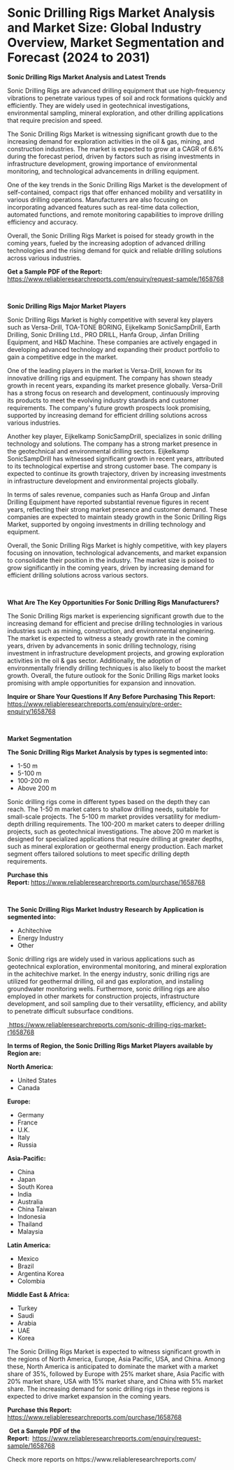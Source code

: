 <p><h1>Sonic Drilling Rigs Market Analysis and Market Size: Global Industry Overview, Market Segmentation and Forecast (2024 to 2031)</h1></p><p><strong>Sonic Drilling Rigs Market Analysis and Latest Trends</strong></p>
<p><p>Sonic Drilling Rigs are advanced drilling equipment that use high-frequency vibrations to penetrate various types of soil and rock formations quickly and efficiently. They are widely used in geotechnical investigations, environmental sampling, mineral exploration, and other drilling applications that require precision and speed. </p><p>The Sonic Drilling Rigs Market is witnessing significant growth due to the increasing demand for exploration activities in the oil & gas, mining, and construction industries. The market is expected to grow at a CAGR of 6.6% during the forecast period, driven by factors such as rising investments in infrastructure development, growing importance of environmental monitoring, and technological advancements in drilling equipment.</p><p>One of the key trends in the Sonic Drilling Rigs Market is the development of self-contained, compact rigs that offer enhanced mobility and versatility in various drilling operations. Manufacturers are also focusing on incorporating advanced features such as real-time data collection, automated functions, and remote monitoring capabilities to improve drilling efficiency and accuracy.</p><p>Overall, the Sonic Drilling Rigs Market is poised for steady growth in the coming years, fueled by the increasing adoption of advanced drilling technologies and the rising demand for quick and reliable drilling solutions across various industries.</p></p>
<p><strong>Get a Sample PDF of the Report:&nbsp;</strong> <a href="https://www.reliableresearchreports.com/enquiry/request-sample/1658768">https://www.reliableresearchreports.com/enquiry/request-sample/1658768</a></p>
<p>&nbsp;</p>
<p><strong>Sonic Drilling Rigs Major Market Players</strong></p>
<p><p>Sonic Drilling Rigs Market is highly competitive with several key players such as Versa-Drill, TOA-TONE BORING, Eijkelkamp SonicSampDrill, Earth Drilling, Sonic Drilling Ltd., PRO DRILL, Hanfa Group, Jinfan Drilling Equipment, and H&D Machine. These companies are actively engaged in developing advanced technology and expanding their product portfolio to gain a competitive edge in the market.</p><p>One of the leading players in the market is Versa-Drill, known for its innovative drilling rigs and equipment. The company has shown steady growth in recent years, expanding its market presence globally. Versa-Drill has a strong focus on research and development, continuously improving its products to meet the evolving industry standards and customer requirements. The company's future growth prospects look promising, supported by increasing demand for efficient drilling solutions across various industries.</p><p>Another key player, Eijkelkamp SonicSampDrill, specializes in sonic drilling technology and solutions. The company has a strong market presence in the geotechnical and environmental drilling sectors. Eijkelkamp SonicSampDrill has witnessed significant growth in recent years, attributed to its technological expertise and strong customer base. The company is expected to continue its growth trajectory, driven by increasing investments in infrastructure development and environmental projects globally.</p><p>In terms of sales revenue, companies such as Hanfa Group and Jinfan Drilling Equipment have reported substantial revenue figures in recent years, reflecting their strong market presence and customer demand. These companies are expected to maintain steady growth in the Sonic Drilling Rigs Market, supported by ongoing investments in drilling technology and equipment.</p><p>Overall, the Sonic Drilling Rigs Market is highly competitive, with key players focusing on innovation, technological advancements, and market expansion to consolidate their position in the industry. The market size is poised to grow significantly in the coming years, driven by increasing demand for efficient drilling solutions across various sectors.</p></p>
<p>&nbsp;</p>
<p><strong>What Are The Key Opportunities For Sonic Drilling Rigs Manufacturers?</strong></p>
<p><p>The Sonic Drilling Rigs market is experiencing significant growth due to the increasing demand for efficient and precise drilling technologies in various industries such as mining, construction, and environmental engineering. The market is expected to witness a steady growth rate in the coming years, driven by advancements in sonic drilling technology, rising investment in infrastructure development projects, and growing exploration activities in the oil & gas sector. Additionally, the adoption of environmentally friendly drilling techniques is also likely to boost the market growth. Overall, the future outlook for the Sonic Drilling Rigs market looks promising with ample opportunities for expansion and innovation.</p></p>
<p><strong>Inquire or Share Your Questions If Any Before Purchasing This Report:</strong> <a href="https://www.reliableresearchreports.com/enquiry/pre-order-enquiry/1658768">https://www.reliableresearchreports.com/enquiry/pre-order-enquiry/1658768</a></p>
<p>&nbsp;</p>
<p><strong>Market Segmentation</strong></p>
<p><strong>The Sonic Drilling Rigs Market Analysis by types is segmented into:</strong></p>
<p><ul><li>1-50 m</li><li>5-100 m</li><li>100-200 m</li><li>Above 200 m</li></ul></p>
<p><p>Sonic drilling rigs come in different types based on the depth they can reach. The 1-50 m market caters to shallow drilling needs, suitable for small-scale projects. The 5-100 m market provides versatility for medium-depth drilling requirements. The 100-200 m market caters to deeper drilling projects, such as geotechnical investigations. The above 200 m market is designed for specialized applications that require drilling at greater depths, such as mineral exploration or geothermal energy production. Each market segment offers tailored solutions to meet specific drilling depth requirements.</p></p>
<p><strong>Purchase this Report:&nbsp;</strong><a href="https://www.reliableresearchreports.com/purchase/1658768">https://www.reliableresearchreports.com/purchase/1658768</a></p>
<p>&nbsp;</p>
<p><strong>The Sonic Drilling Rigs Market Industry Research by Application is segmented into:</strong></p>
<p><ul><li>Achitechive</li><li>Energy Industry</li><li>Other</li></ul></p>
<p><p>Sonic drilling rigs are widely used in various applications such as geotechnical exploration, environmental monitoring, and mineral exploration in the achitechive market. In the energy industry, sonic drilling rigs are utilized for geothermal drilling, oil and gas exploration, and installing groundwater monitoring wells. Furthermore, sonic drilling rigs are also employed in other markets for construction projects, infrastructure development, and soil sampling due to their versatility, efficiency, and ability to penetrate difficult subsurface conditions.</p></p>
<p><a href="https://www.reliableresearchreports.com/sonic-drilling-rigs-market-r1658768">&nbsp;https://www.reliableresearchreports.com/sonic-drilling-rigs-market-r1658768</a></p>
<p><strong>In terms of Region, the Sonic Drilling Rigs Market Players available by Region are:</strong></p>
<p>
    <p> <strong> North America: </strong>
        <ul>
            <li>United States</li>
            <li>Canada</li>
        </ul>
        </p> 
    <p> <strong> Europe: </strong>
        <ul>
            <li>Germany</li>
            <li>France</li>
            <li>U.K.</li>
            <li>Italy</li>
            <li>Russia</li>
        </ul>
        </p> 
    <p> <strong> Asia-Pacific: </strong>
        <ul>
            <li>China</li>
            <li>Japan</li>
            <li>South Korea</li>
            <li>India</li>
            <li>Australia</li>
            <li>China Taiwan</li>
            <li>Indonesia</li>
            <li>Thailand</li>
            <li>Malaysia</li>
        </ul>
        </p> 
    <p> <strong> Latin America: </strong>
        <ul>
            <li>Mexico</li>
            <li>Brazil</li>
            <li>Argentina Korea</li>
            <li>Colombia</li>
        </ul>
        </p> 
    <p> <strong> Middle East & Africa: </strong>
        <ul>
            <li>Turkey</li>
            <li>Saudi</li>
            <li>Arabia</li>
            <li>UAE</li>
            <li>Korea</li>
        </ul>
    </p>
    </p>
<p><p>The Sonic Drilling Rigs Market is expected to witness significant growth in the regions of North America, Europe, Asia Pacific, USA, and China. Among these, North America is anticipated to dominate the market with a market share of 35%, followed by Europe with 25% market share, Asia Pacific with 20% market share, USA with 15% market share, and China with 5% market share. The increasing demand for sonic drilling rigs in these regions is expected to drive market expansion in the coming years.</p></p>
<p><strong>Purchase this Report: </strong><a href="https://www.reliableresearchreports.com/purchase/1658768">https://www.reliableresearchreports.com/purchase/1658768</a></p>
<p>&nbsp;<strong>Get a Sample PDF of the Report:&nbsp;&nbsp;</strong><a href="https://www.reliableresearchreports.com/enquiry/request-sample/1658768">https://www.reliableresearchreports.com/enquiry/request-sample/1658768</a></p>
<p><strong></strong></p>
<p>Check more reports on https://www.reliableresearchreports.com/</p>